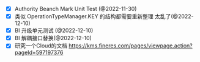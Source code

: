 
- [x] Authority Beanch Mark Unit Test (@2022-11-30)
- [x] 类似 OperationTypeManager.KEY 的结构都需要重新整理 太乱了(@2022-12-10)
- [x] BI 升级单元测试 (@2022-12-10)
- [x] BI 解耦接口替换(@2022-12-10)
- [x] 研究一个Cloud的文档 https://kms.fineres.com/pages/viewpage.action?pageId=597197376